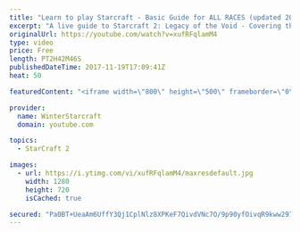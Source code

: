 ```yaml
---
title: "Learn to play Starcraft - Basic Guide for ALL RACES (updated 2017)"
excerpt: "A live guide to Starcraft 2: Legacy of the Void - Covering the basics and build orders for all of the races, and covering the important decisions to be made early in the game.  Not a step by step guide but a demonstration once you have the very basics of the units and races!"
originalUrl: https://youtube.com/watch?v=xufRFqlamM4
type: video
price: Free
length: PT2H42M46S
publishedDateTime: 2017-11-19T17:09:41Z
heat: 50

featuredContent: "<iframe width=\"800\" height=\"500\" frameborder=\"0\" src=\"https://www.youtube.com/embed/xufRFqlamM4\" allow=\"accelerometer; autoplay; encrypted-media; gyroscope; picture-in-picture\" allowfullscreen></iframe>"

provider:
  name: WinterStarcraft
  domain: youtube.com

topics:
  - StarCraft 2

images:
  - url: https://i.ytimg.com/vi/xufRFqlamM4/maxresdefault.jpg
    width: 1280
    height: 720
    isCached: true

secured: "Pa0BT+UeaAm6UffY3Qj1CplNlz8XPKeF7QivdVNc7O/9p90yfOivqR9kww297CyX4zSq1LPR8pxaVpRwB3QzzQCBLX6+s314Ynb9LsmU8doS2SvRuT01bXWbCnERGK0PMmlsSM/NtiimSeeTIRK00ySNCPNXCRcYjUjRz6xLweqJHI/z/84w7FRxSK6Rat7rmCOlxHI8RsYfrk6Qqg5GogYnWudRBEMrn1L1gsxaHLyR5GhAqxhpuiIfzz2fgzHEMjkn4d3gqdBi0ArnJClA6UriUKc1aVcFMgLfG9d7vDb0PisfaWHypSNnkwm0cMvQ4XJ01RMSHusk6unXh7ozghJQE9CJerKCX4HSpTheoh2iVnG1NFjfYUCE1G6FJ5OzzserUTq6ByUIFKgcarAcQjNxkV+Qd2uuOJd9dQKrBZGL+Dzvx0ChOsVR08J29Omz;q5vSupNzaZ3aqm6nzickMw=="
---
```


